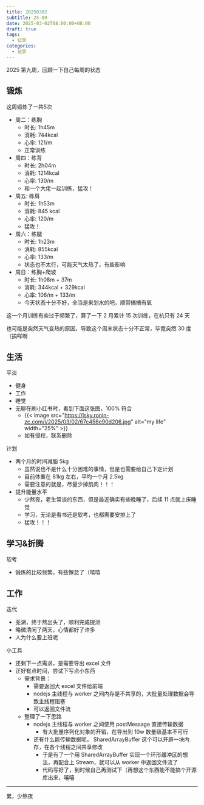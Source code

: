 ```yaml
---
title: 20250302
subtitle: 25-09
date: 2025-03-02T08:00:00+08:00
draft: true
tags:
  - 记录
categories:
  - 记录
---
```


2025 第九周，回顾一下自己每周的状态

## 锻炼

这周锻炼了一共5次

* 周二：练胸
  * 时长: 1h45m
  * 消耗: 744kcal
  * 心率: 121/m
  * 正常训练
* 周四：练背
  * 时长: 2h04m
  * 消耗: 1214kcal
  * 心率: 130/m
  * 和一个大佬一起训练，猛攻！
* 周五: 练肩
  * 时长: 1h53m
  * 消耗: 845 kcal
  * 心率: 120/m
  * 猛攻！
* 周六：练腿
  * 时长: 1h23m
  * 消耗: 855kcal
  * 心率: 133/m
  * 状态也不太行，可能天气太热了，有些影响
* 周日：练胸+爬坡
  * 时长: 1h08m + 37m
  * 消耗: 344kcal + 329kcal
  * 心率: 106/m + 133/m
  * 今天状态十分不好，全当是来划水的吧，顺带搞搞有氧

这一个月训练有些过于频繁了，算了一下 2 月累计 15 次训练，在杭只有 24 天

也可能是突然天气变热的原因，导致这个周末状态十分不正常，毕竟突然 30 度（搞咩啊

## 生活

平淡

* 健身
* 工作
* 睡觉
* 无聊在刷小红书时，看到下面这张图，100% 符合
  * {{< image src="https://lsky.ronin-zc.com/i/2025/03/02/67c456e90d206.jpg" alt="my life" width="25%" >}}
  * 如有侵权，联系删除

计划

* 两个月的时间减脂 5kg
  * 虽然说也不是什么十分困难的事情，但是也需要给自己下定计划
  * 目前体重在 81kg 左右，平均一个月 2.5kg
  * 需要注意的就是，尽量少掉肌肉！！！
* 提升能量水平
  * 少熬夜，老生常谈的东西，但是最近确实有些晚睡了，后续 11 点就上床睡觉
  * 学习，无论是看书还是软考，也都需要安排上了
  * 猛攻！！！

## 学习&折腾

软考

* 锻炼的比较频繁，有些懈怠了（嘻嘻

## 工作

迭代

* 芜湖，终于熬出头了，顺利完成提测
* 略微清闲了两天，心情都好了许多
* 人为什么要上班呢

小工具

* 还剩下一点需求，是需要导出 excel 文件
* 正好有点时间，尝试下写点小东西
  * 需求背景：
    * 需要返回大 excel 文件给前端
    * nodejs 主线程与 worker 之间内存是不共享的，大批量处理数据会导致主线程阻塞
    * 可以返回文件流
  * 整理了一下思路
    * nodejs 主线程与 worker 之间使用 postMessage 直接传输数据
      * 有大批量序列化对象的开销，在导出到 10w 数量级基本不可行
    * 还有什么能传输数据呢， SharedArrayBuffer 这个可以开辟一块内存，在各个线程之间共享修改
      * 于是有了一个用 SharedArrayBuffer 实现一个环形缓冲区的想法，再配合上 Stream，就可以从 worker 中返回文件流了
      * 代码写好了，到时候自己再测试下（再想这个东西能不能搞个开源库出来，嘻嘻

---

累，少熬夜
